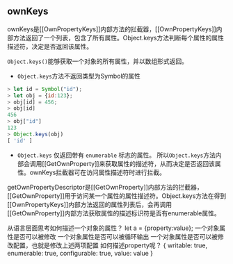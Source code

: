 ## ownKeys
ownKeys是\[\[OwnPropertyKeys\]\]内部方法的拦截器，\[\[OwnPropertyKeys\]\]内部方法返回了一个列表，包含了所有属性。Object.keys方法判断每个属性的属性描述符，决定是否返回该属性。

`Object.keys()`能够获取一个对象的所有属性，并以数组形式返回。
- `Object.keys`方法不返回类型为Symbol的属性
```javascript
> let id = Symbol("id");
> let obj = {id:123};
> obj[id] = 456;
> obj[id]
456
> obj["id"]
123
> Object.keys(obj)
[ 'id' ]
```
- `Object.keys` 仅返回带有 `enumerable` 标志的属性。
所以`Object.keys`方法内部会调用\[\[GetOwnProperty\]\]来获取属性的描述符，从而决定是否返回该属性。ownKeys拦截器可在访问属性描述符时进行拦截。


getOwnPropertyDescriptor是\[\[GetOwnProperty\]\]内部方法的拦截器，\[\[GetOwnProperty\]\]用于访问某一个属性的属性描述符。Object.keys方法在得到\[\[OwnPropertyKeys\]\]内部方法返回的属性列表后，会再调用\[\[GetOwnProperty\]\]内部方法获取属性的描述标识符是否有enumerable属性。


从语言层面思考如何描述一个对象的属性？
let a = {property:value};
一个对象属性是否可以被修改
一个对象属性是否可以被循环输出
一个对象属性是否可以被修改配置，也就是修改上述两项配置
如何描述property呢？
{
	writable: true,
	enumerable: true,
	configurable: true,
	value: value
}



